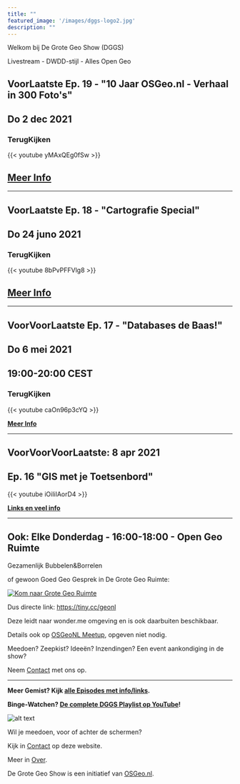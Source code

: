 ```yaml
---
title: ""
featured_image: '/images/dggs-logo2.jpg'
description: ""
---
```


Welkom bij De Grote Geo Show (DGGS)
   
Livestream - DWDD-stijl - Alles Open Geo

## VoorLaatste Ep. 19 - "10 Jaar OSGeo.nl - Verhaal in 300 Foto's"
## Do 2 dec 2021 

### TerugKijken

{{< youtube yMAxQEg0fSw >}}

## [Meer Info](/episode/episode-0019/)

____

## VoorLaatste Ep. 18 - "Cartografie Special"
## Do 24 juno 2021 

### TerugKijken

{{< youtube 8bPvPFFVlg8 >}}

## [Meer Info](/episode/episode-0018/)
____

## VoorVoorLaatste Ep. 17 - "Databases de Baas!"
## Do 6 mei 2021 
## 19:00-20:00 CEST

### TerugKijken

{{< youtube caOn96p3cYQ >}}

__[Meer Info](/episode/episode-0017/)__

____

## VoorVoorVoorLaatste: 8 apr 2021

## Ep. 16 "GIS met je Toetsenbord" 

{{< youtube iOiliIAorD4 >}}

__[Links en veel info](/episode/episode-0016/)__

<!-- ### Direct Kijken

__[Op YouTube](https://www.youtube.com/watch?v=iOiliIAorD4)__

__[Op Twitch](https://www.twitch.tv/osgeonl/schedule)__
-->

____
## Ook: Elke Donderdag - 16:00-18:00 - Open Geo Ruimte

Gezamenlijk Bubbelen&Borrelen 

of gewoon Goed Geo Gesprek in De Grote Geo Ruimte:

[![Kom naar Grote Geo Ruimte](/images/grote-geo-ruimte-trans.jpg)](https://tiny.cc/geonl "naar Grote Geo Ruimte")
 
Dus directe link: https://tiny.cc/geonl

Deze leidt naar wonder.me omgeving en is ook daarbuiten beschikbaar.

Details ook op [OSGeoNL Meetup](https://www.meetup.com/OSGeoNL/events/lgjwdsyccdbgb/), opgeven niet nodig.


Meedoen? Zeepkist? Ideeën? Inzendingen? Een event aankondiging in de show?

Neem [Contact](/contact/) met ons op. 

____

__Meer Gemist? Kijk [alle Episodes met info/links](/episode).__ 
 
__Binge-Watchen? [De complete DGGS Playlist op YouTube](https://www.youtube.com/playlist?list=PLJMEnRQpAfZqCkhGh3lb3KUnXssK7Sk6C)!__

![alt text](/images/screenshots/episode-1-10.png "Episode #1-#10")

Wil je meedoen, voor of achter de schermen?

Kijk in [Contact](/contact/) op deze website.

Meer in [Over](/about/).

De Grote Geo Show is een initiatief van [OSGeo.nl](https://osgeo.nl).
                                                                   